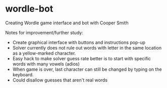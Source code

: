 # wordle-bot
Creating Wordle game interface and bot with Cooper Smith

Notes for improvement/further study:

- Create graphical interface with buttons and instructions pop-up
- Solver currently does not rule out words with letter in the same location as a yellow-marked character.
- Easy hack to make solver guess rate better is to start with specific words with many vowels (adios)
- When game is over, last character can still be changed by typing on the keyboard.
- Could disallow guesses that aren't real words